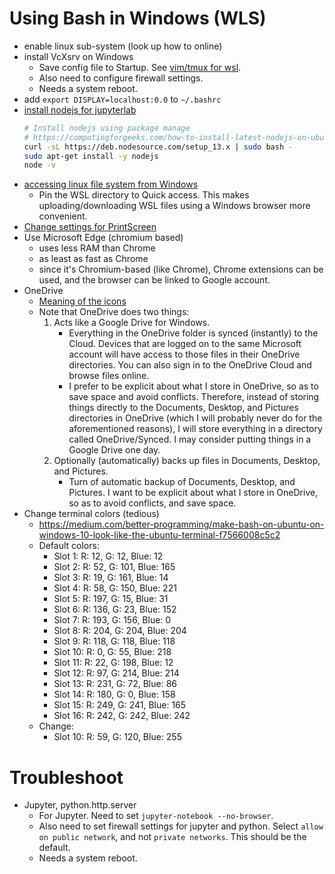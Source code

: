 # Using Bash in Windows (WLS)

- enable linux sub-system (look up how to online)
- install VcXsrv on Windows
    - Save config file to Startup. See [vim/tmux for wsl][1].
    - Also need to configure firewall settings.
    - Needs a system reboot.
- add `export DISPLAY=localhost:0.0` to `~/.bashrc`
- [install nodejs for jupyterlab][2]
    ```bash
    # Install nodejs using package manage
    # https://computingforgeeks.com/how-to-install-latest-nodejs-on-ubuntu-debian-linux/
    curl -sL https://deb.nodesource.com/setup_13.x | sudo bash -
    sudo apt-get install -y nodejs
    node -v
    ```
- [accessing linux file system from Windows][3]
    - Pin the WSL directory to Quick access. This makes uploading/downloading
      WSL files using a Windows browser more convenient.
- [Change settings for PrintScreen][4]
- Use Microsoft Edge (chromium based)
    - uses less RAM than Chrome
    - as least as fast as Chrome
    - since it's Chromium-based (like Chrome), Chrome extensions can be used,
      and the browser can be linked to Google account.
- OneDrive
    - [Meaning of the icons][5]
    - Note that OneDrive does two things:
        1. Acts like a Google Drive for Windows.
            - Everything in the OneDrive folder is synced (instantly) to the
              Cloud. Devices that are logged on to the same Microsoft account
              will have access to those files in their OneDrive directories.
              You can also sign in to the OneDrive Cloud and browse files
              online.
            - I prefer to be explicit about what I store in OneDrive, so as
              to save space and avoid conflicts. Therefore, instead of storing
              things directly to the Documents, Desktop, and Pictures
              directories in OneDrive (which I will probably never do for the
              aforementioned reasons), I will store everything in a directory
              called OneDrive/Synced. I may consider putting things in a Google
              Drive one day.
        2. Optionally (automatically) backs up files in Documents, Desktop, and
           Pictures.
            - Turn of automatic backup of Documents, Desktop, and Pictures. I
              want to be explicit about what I store in OneDrive, so as to
              avoid conflicts, and save space.
- Change terminal colors (tedious)
    - https://medium.com/better-programming/make-bash-on-ubuntu-on-windows-10-look-like-the-ubuntu-terminal-f7566008c5c2
    - Default colors:
        - Slot 1:  R:  12, G:  12, Blue:  12
        - Slot 2:  R:  52, G: 101, Blue: 165
        - Slot 3:  R:  19, G: 161, Blue:  14
        - Slot 4:  R:  58, G: 150, Blue: 221
        - Slot 5:  R: 197, G:  15, Blue:  31
        - Slot 6:  R: 136, G:  23, Blue: 152
        - Slot 7:  R: 193, G: 156, Blue:   0
        - Slot 8:  R: 204, G: 204, Blue: 204
        - Slot 9:  R: 118, G: 118, Blue: 118
        - Slot 10: R:   0, G:  55, Blue: 218
        - Slot 11: R:  22, G: 198, Blue:  12
        - Slot 12: R:  97, G: 214, Blue: 214
        - Slot 13: R: 231, G:  72, Blue:  86
        - Slot 14: R: 180, G:   0, Blue: 158
        - Slot 15: R: 249, G: 241, Blue: 165
        - Slot 16: R: 242, G: 242, Blue: 242
    - Change:
        - Slot 10: R:  59, G: 120, Blue: 255

# Troubleshoot
- Jupyter, python.http.server
    - For Jupyter. Need to set `jupyter-notebook --no-browser`.
    - Also need to set firewall settings for jupyter and python.
      Select `allow on public network`, and not `private networks`.
      This should be the default.
    - Needs a system reboot.

[1]: https://www.youtube.com/watch?v=_MgrjgQqDcE&list=WL
[2]: https://www.devroom.io/2011/10/24/installing-node-js-and-npm-on-ubuntu-debian/
[3]: https://devblogs.microsoft.com/commandline/whats-new-for-wsl-in-windows-10-version-1903/
[4]: https://www.cnet.com/how-to/8-ways-you-can-take-screenshots-in-windows-10/
[5]: https://support.office.com/en-us/article/what-do-the-onedrive-icons-mean-11143026-8000-44f8-aaa9-67c985aa49b3
